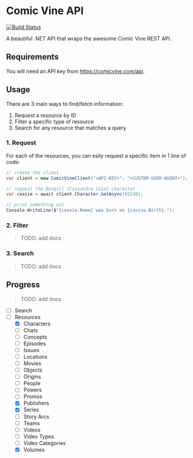 # Comic Vine API

[![Build Status](https://dev.azure.com/mattleibow/OpenSource/_apis/build/status/ComicVineApi?branchName=master)](https://dev.azure.com/mattleibow/OpenSource/_build/latest?definitionId=24&branchName=master)

A beautiful .NET API that wraps the awesome Comic Vine REST API.

## Requirements

You will need an API key from https://comicvine.com/api.

## Usage

There are 3 main ways to find/fetch information:

 1. Request a resource by ID
 2. Filter a specific type of resource
 3. Search for any resource that matches a query

### 1. Request

For each of the resources, you can esily request a specific item in 1 line of code:

```csharp
// create the client
var client = new ComicVineClient("<API-KEY>", "<CUSTOM-USER-AGENT>");

// request the Batgirl (Cassandra Cain) character
var cassie = await client.Character.GetAsync(65230);

// print something out
Console.WriteLine($"{cassie.Name} was born on {cassie.Birth}.");
```

### 2. Filter

> TODO: add docs

### 3. Search

> TODO: add docs

## Progress

> TODO: add docs

 - [ ] Search
 - [ ] Resources
    - [X] Characters
    - [ ] Chats
    - [ ] Concepts
    - [ ] Episodes
    - [ ] Issues
    - [ ] Locations
    - [ ] Movies
    - [ ] Objects
    - [ ] Origins
    - [ ] People
    - [ ] Powers
    - [ ] Promos
    - [X] Publishers
    - [X] Series
    - [ ] Story Arcs
    - [ ] Teams
    - [ ] Videos
    - [ ] Video Types
    - [ ] Video Categories
    - [X] Volumes
